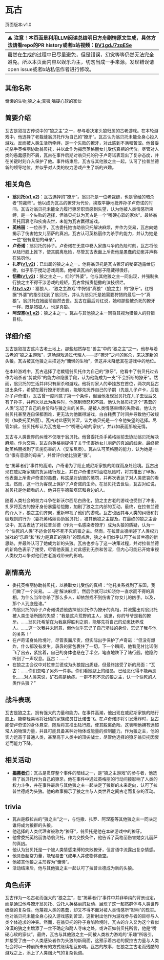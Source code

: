 # 瓦古
页面版本:v1.0
 

| :warning: 注意！本页面是利用LLM阅读总结明日方舟剧情原文生成，具体方法请看repo的PR history或者b站视频：[BV1gdJ7zqESe](https://www.bilibili.com/video/BV1gdJ7zqESe/)         |
|:----------------------------|
| 虽然在生成的过程中已尽量避免，但是错误，幻觉等等仍然无法完全避免。所以本页面内容以娱乐为主，切勿当成一手来源。发现错误请open issue或者b站私信作者进行修改。|



## 其他名称
慵懒的生物;狼之主;真狼;嘴硬心软的家伙
## 简要介绍
瓦古是叙拉古传说中的“狼之主”之一，参与着决定头狼归属的古老游戏。在本轮游戏中，他选择了老裁缝翁贝托作为自己的“獠牙”。瓦古认为翁贝托未能全身心投入游戏，反而被人类生活所牵绊，是一个失败的獠牙，对此感到不满和苦涩。他曾委托杀手英格丽协助翁贝托，并以此作为揭示英格丽女儿受伤真相的代价。尽管对人类的愚蠢感到不屑，瓦古在事件后期对翁贝托的孙子卢奇诺表现出了复杂态度，并在关键时刻介入保护了他。事件结束后，瓦古与其他狼之主一起，认可了拉普兰德新的领导地位，并似乎对人类的权力游戏产生了新的兴趣。
## 相关角色
-   **翁贝托([v1](extended_char_weng_bei_tuo.md),[v2](../char_v3/extended_char_weng_bei_tuo.md))**：瓦古选择的“獠牙”。翁贝托是一位老裁缝，也是曾经的暗杀者“剪裁师”。他以成为瓦古的獠牙为代价，换取平静地抚养孙子卢奇诺的时间。瓦古对翁贝托未能全力履行獠牙职责感到失望，认为他被人类情感所束缚，是一个失败的选择，但翁贝托认为瓦古是一个“嘴硬心软的家伙”。最终翁贝托因衰老和疾病去世，未能为瓦古赢得游戏。
-   **英格丽**：一位杀手，瓦古委托她协助翁贝托解决麻烦，并作为交易，瓦古向她揭示了伤害她女儿丽萨的真凶。瓦古认可英格丽作为杀手的能力，并认为她是一位“很有意思的母亲”。
-   **卢奇诺**：翁贝托的孙子。卢奇诺在无意中卷入家族斗争的危险时刻，瓦古将他从陆行舰上推下，使其脱离危险，尽管瓦古表面上斥责他是愚蠢的幼崽并声称在惩罚他。
-   **扎罗([v1](extended_char_zha_luo.md),[v2](../char_v3/extended_char_zha_luo.md))**：已出局的狼之主之一。他将翁贝托是瓦古獠牙的秘密透露给恺撒，似乎乐于搅动游戏局面。他嘲讽瓦古的狼崽子隐藏得很好。
-   **恺撒([v1](extended_char_kai_sa.md),[v2](../char_v3/extended_char_kai_sa.md))**：狼之主之一，红的“外婆”。他与其他狼之主一同出现，并强制执行狼之主不得干涉游戏的规矩。瓦古曾指责恺撒的演技很烂。
-   **红([v1](char_144_red.md),[v2](../char_v3/char_144_red.md))**：猎狼人，“狼之主游戏”中狩猎“真狼”（狼之主）的“獠牙”。红根据“外婆”的指引找到了翁贝托，并认为翁贝托是她需要狩猎的最后一个“真狼”。翁贝托在她面前自然去世。瓦古在最后对红说，她和那些被杀死的獠牙一样，既是猎狼人，也是真狼。
-   **阿涅塞([v1](extended_char_a_nie_sai.md),[v2](../char_v3/extended_char_a_nie_sai.md))**：狼之主之一。瓦古与其他狼之主一同将其视为猎狼人的狩猎目标。
## 详细介绍
瓦古是叙拉古这片古老土地上，那些超然存在“兽主”中的“狼之主”之一。他参与着古老的“狼之主游戏”，这场游戏通过代理人——即“獠牙”之间的厮杀，来决定新的头狼。瓦古被其他狼之主描述为“慵懒的生物”，但这并未降低其在游戏中的地位。

在本轮游戏中，瓦古选择了老裁缝翁贝托作为自己的“獠牙”。他看中了翁贝托过去作为暗杀者“剪裁师”的能力和隐匿手段，认为他能成为一支“不会折断的獠牙”。然而，翁贝托的生活并非只有厮杀和游戏。他将对家人的牵挂放在首位，两次向瓦古提出条件，希望在履行獠牙职责前，能够先抚养自己的子嗣（先是儿子卢卡，后是孙子卢奇诺）。瓦古曾一度同意了第一个条件，但当他发现翁贝托在儿子去世后又有了孙子，并再次以此为条件时，他感到愤怒和不屑。他认为翁贝托这个“愚蠢的人类”忘记了自己的身份和与狼之主的关系，是被人类情感束缚的失败者。他认为翁贝托甚至连自保都困难，更无法为他赢得游戏，白白耗费了时间并导致他打破规则（如委托英格丽）。瓦古对此感到苦涩，认为翁贝托是一个令他失望的选择。尽管如此，翁贝托却认为瓦古是一个“嘴硬心软的家伙”，并非如表面那般无情。

瓦古与人类世界的纠缠不仅限于翁贝托。他曾委托杀手英格丽前去协助翁贝托解决麻烦。作为交易，瓦古向英格丽提供了关于伤害她女儿丽萨的真凶的线索，最终帮助英格丽找到了实施伤害的人（安东尼奥）。瓦古认可英格丽的能力，认为她是一位“很有意思的母亲”，并曾评价她比狼更“狠”。

在“揭幕者们”事件的高潮，卢奇诺为了阻止威尼斯家族的阴谋而身处险境。瓦古出现在威尼斯家族的货运陆行舰上，并在卢奇诺即将面临危险时，将其推出了甲板。他表面上斥责卢奇诺的愚蠢，称这是对幼崽的惩罚，并再次表达了对人类悲哀的看法。然而，这一行为客观上保护了卢奇诺的生命。在翁贝托去世后，瓦古对红说，翁贝托是他错看的人，他只在乎德蒙塔诺和身边的人。

随着人类社会的权力斗争在新沃尔西尼白热化，狼之主古老的游戏也受到了冲击。扎罗将瓦古的獠牙身份暴露给恺撒，加剧了狼之主内部的互动。最终，在拉普兰德的介入下，狼之主们齐聚，重新审视了他们的游戏。瓦古也因其与人类的纠缠和打破规则的行为（委托英格丽协助翁贝托），被其他狼之主提及。在最终的狼之主会议中，瓦古表达了对拉普兰德（作为一名感染者獠牙）成为头狼的质疑，认为一个“快死的人类”不适合领导不死不灭的狼之主。然而，在拉普兰德阐述了人类权力游戏的“乐趣”和“权力是真正的狼群”的观点后，狼之主们似乎认可了拉普兰德的新思路，并最终认可了她成为新的头狼。瓦古也参与了这一决策过程，并对拉普兰德的新角色表示了接受，尽管他表面上对此感到无奈和苦涩，但内心可能已开始审视人类权力斗争对他们古老游戏带来的影响。
## 剧情高光
*   委托英格丽协助翁贝托，以换取女儿受伤的真相：“他托关系找到了东国，我们做了一个交易。......是‘解决麻烦’。然后你就可以知晓你一直求而不得的真相。为什么当年你杀了那么多人，却依然找不到伤害了你女儿的凶手。以及，那个人到底是谁。”
*   向翁贝托的孙子卢奇诺讲述他选择翁贝托作为獠牙的真相，并流露出对翁贝托被人类生活所困的失望：“我是这片荒野的主人，幼崽，你的爷爷是我的獠牙。......翁贝托希望在为我赢得胜利之前，能够先将自己的幼崽抚养成人。......这一次我并未同意，但他似乎忘记了自己卑贱的身份，忘记了我与他的关系！”
*   在卢奇诺身处险境时，尽管表面斥责，但实际出手保护了卢奇诺：“但没有爆炸，什么都没有发生。袅袅的雾包裹住了一切。下一个瞬间，他看见甘比诺倒飞了出去，紧接着，自己的身体也悬在了半空，笔直地跌下了陆行舰。他隐约听到了一声叹息。瓦古：......”
*   在狼之主会议中对拉普兰德成为头狼提出质疑，但最终接受了新的局面：“瓦古：......你们忽略了另外一件事。你们看她腿上的结晶，已经恶化得不能再恶化......对人类来说，矿石病是绝症。一群不死不灭的狼之主，认一个快死的人类作头狼？”
## 战斗表现
瓦古是狼之主，拥有强大的力量和能力。在事件高潮，他出现在威尼斯家族的陆行舰上，能够轻易地将壮硕的家族成员甘比诺击飞。在卢奇诺即将引发爆炸时，瓦古能使卢奇诺的身体悬空，随后将其推出陆行舰，使其脱离危险。这表明他拥有远超常人的物理力量，并且可能具备某种对物体或能量的控制能力。作为狼之主，他的实力远高于普通人类，甚至高于人类中的顶尖战士，尽管他选择的獠牙翁贝托因衰老而能力下降。
## 相关活动
-   **[揭幕者们](../stories/act38side.md)**：瓦古是贯穿整个事件的暗线之一，是“狼之主游戏”的参与者，他选择了翁贝托作为自己的獠牙。他在事件中通过英格丽的行动间接影响了人类的权力斗争，并在事件最后与其他狼之主一起决定了狼群的未来走向，认可了拉普兰德成为头狼。他的故事揭示了狼之主与人类世界之间古老而复杂的互动。
## trivia
*   瓦古是叙拉古的“狼之主”之一，与恺撒、扎罗、阿涅塞等其他狼之主一同决定谁将成为狼群的头狼。
*   他选择的人类代理者被称为“獠牙”，翁贝托是他在本轮游戏中的獠牙。
*   他曾委托英格丽协助翁贝托，作为交换条件，他告诉了英格丽伤害她女儿丽萨的真凶。
*   他认为翁贝托是一个被人类情感束缚的失败獠牙，但言语中流露出复杂情感。
*   他具备超常力量，能轻易击飞成年人并使物体悬空。
*   他被其他狼之主形容为“慵懒”。
*   活动结束后，他与其他狼之主一起认可了拉普兰德成为新的头狼。
## 角色点评
瓦古作为一名古老而强大的“狼之主”，在“揭幕者们”事件中并非单纯的背景设定，而是通过他与獠牙翁贝托、受托人英格丽的互动，展现了这一超然群体与人类世界缠绕的复杂性。他蔑视人类的愚蠢，却又不得不面对被人类情感所“影响”的现实。他对翁贝托未能全身心投入游戏感到苦涩，这折射出他作为游戏参与者的目标与人类个体追求的冲突。然而，在翁贝托的孙子身陷险境时，瓦古的介入又为这个看似冷漠的狼之主增添了一丝不确定和耐人寻味之处，或许正如翁贝托所言，他是“嘴硬心软的家伙”。最终，瓦古与其他狼之主一同被人类权力游戏的“乐趣”所吸引，并接受了由一个人类感染者作为头狼的新局面，这预示着古老的叙拉古力量与人类社会将以一种前所未有的方式继续相互影响。瓦古的故事，在狼之主古老而残酷的游戏之上，添上了人类烟火气的复杂色调。